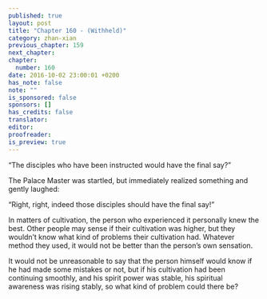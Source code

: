 ```yaml
---
published: true
layout: post
title: "Chapter 160 - (Withheld)"
category: zhan-xian
previous_chapter: 159
next_chapter:
chapter:
  number: 160
date: 2016-10-02 23:00:01 +0200
has_note: false
note: ""
is_sponsored: false
sponsors: []
has_credits: false
translator:
editor:
proofreader:
is_preview: true
---
```

“The disciples who have been instructed would have the final say?”

The Palace Master was startled, but immediately realized something and gently laughed:

“Right, right, indeed those disciples should have the final say!”

In matters of cultivation, the person who experienced it personally knew the best. Other people may sense if their cultivation was higher, but they wouldn’t know what kind of problems their cultivation had. Whatever method they used, it would not be better than the person’s own sensation.

It would not be unreasonable to say that the person himself would know if he had made some mistakes or not, but if his cultivation had been continuing smoothly, and his spirit power was stable, his spiritual awareness was rising stably, so what kind of problem could there be?
